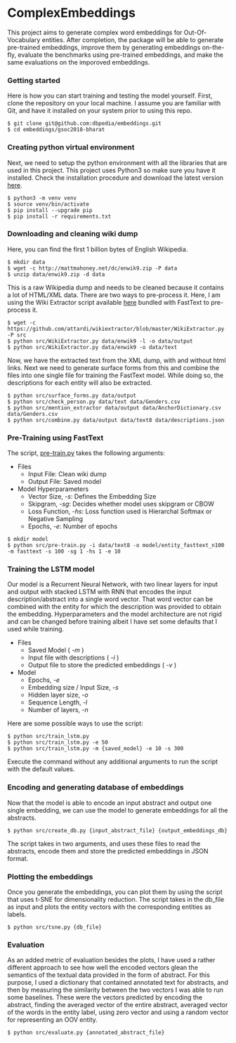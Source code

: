 # ComplexEmbeddings

This project aims to generate complex word embeddings for Out-Of-Vocabulary entities. After completion, the package will be able to generate pre-trained embeddings, improve them by generating embeddings on-the-fly, evaluate the benchmarks using pre-trained embeddings, and make the same evaluations on the imporoved embeddings.

### Getting started

Here is how you can start training and testing the model yourself. First, clone the repository on your local machine. I assume you are familiar with Git, and have it installed on your system prior to using this repo.

```shell
$ git clone git@github.com:dbpedia/embeddings.git
$ cd embeddings/gsoc2018-bharat
```

### Creating python virtual environment

Next, we need to setup the python environment with all the libraries that are used in this project. This project uses Python3 so make sure you have it installed. Check the installation procedure and download the latest version [here](https://www.python.org/downloads/).

```
$ python3 -m venv venv
$ source venv/bin/activate
$ pip install --upgrade pip
$ pip install -r requirements.txt
```

### Downloading and cleaning wiki dump

Here, you can find the first 1 billion bytes of English Wikipedia.

```shell
$ mkdir data
$ wget -c http://mattmahoney.net/dc/enwik9.zip -P data
$ unzip data/enwik9.zip -d data
```

This is a raw Wikipedia dump and needs to be cleaned because it contains a lot of HTML/XML data. There are two ways to pre-process it. Here, I am using the Wiki Extractor script available [here](https://github.com/attardi/wikiextractor/blob/master/WikiExtractor.py) bundled with FastText to pre-process it.

```shell
$ wget -c https://github.com/attardi/wikiextractor/blob/master/WikiExtractor.py -P src
$ python src/WikiExtractor.py data/enwik9 -l -o data/output
$ python src/WikiExtractor.py data/enwik9 -o data/text
```

Now, we have the extracted text from the XML dump, with and without html links. Next we need to generate surface forms from this and combine the files into one single file for training the FastText model. While doing so, the descriptions for each entity will also be extracted.

```
$ python src/surface_forms.py data/output
$ python src/check_person.py data/text data/Genders.csv
$ python src/mention_extractor data/output data/AnchorDictionary.csv data/Genders.csv
$ python src/combine.py data/output data/text8 data/descriptions.json
```

### Pre-Training using FastText

The script, [pre-train.py](https://github.com/tramplingWillow/ComplexEmbeddings/blob/master/src/pre-train.py) takes the following arguments:
- Files
  - Input File: Clean wiki dump
  - Output File: Saved model
- Model Hyperparameters
  - Vector Size, *-s*: Defines the Embedding Size
  - Skipgram, *-sg*: Decides whether model uses skipgram or CBOW
  - Loss Function, *-hs*: Loss function used is Hierarchal Softmax or Negative Sampling
  - Epochs, *-e*: Number of epochs

```shell
$ mkdir model
$ python src/pre-train.py -i data/text8 -o model/entity_fasttext_n100 -m fasttext -s 100 -sg 1 -hs 1 -e 10
```

### Training the LSTM model

Our model is a Recurrent Neural Network, with two linear layers for input and output with stacked LSTM with RNN that encodes the input description/abstract into a single word vector. That word vector can be combined with the entity for which the description was provided to obtain the embedding. Hyperparameters and the model architecture are not rigid and can be changed before training albeit I have set some defaults that I used while training.
- Files
  - Saved Model ( *-m* )
  - Input file with descriptions ( *-i* )
  - Output file to store the predicted embeddings ( *-v* )
- Model
  - Epochs, *-e*
  - Embedding size / Input Size, *-s*
  - Hidden layer size, *-o*
  - Sequence Length, *-l*
  - Number of layers, *-n*

Here are some possible ways to use the script:
```
$ python src/train_lstm.py
$ python src/train_lstm.py -e 50
$ python src/train_lstm.py -m {saved_model} -e 10 -s 300
```
Execute the command without any additional arguments to run the script with the default values.

### Encoding and generating database of embeddings

Now that the model is able to encode an input abstract and output one single embedding, we can use the model to generate embeddings for all the abstracts.
```
$ python src/create_db.py {input_abstract_file} {output_embeddings_db}
```
The script takes in two arguments, and uses these files to read the abstracts, encode them and store the predicted embeddings in JSON format.

### Plotting the embeddings

Once you generate the embeddings, you can plot them by using the script that uses t-SNE for dimensionality reduction. The script takes in the db_file as input and plots the entity vectors with the corresponding entities as labels.
```
$ python src/tsne.py {db_file}
```

### Evaluation

As an added metric of evaluation besides the plots, I have used a rather different approach to see how well the encoded vectors glean the semantics of the textual data provided in the form of abstract. For this purpose, I used a dictionary that contained annotated text for abstracts, and then by measuring the similarity between the two vectors I was able to run some baselines. These were the vectors predicted by encoding the abstract, finding the averaged vector of the entire abstract, averaged vector of the words in the entity label, using zero vector and using a random vector for representing an OOV entity.

```
$ python src/evaluate.py {annotated_abstract_file}
```
